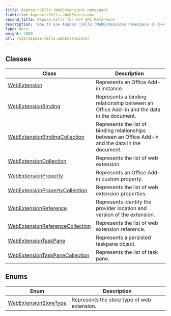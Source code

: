 ```yaml
---
title: Aspose::Cells::WebExtensions namespace
linktitle: Aspose::Cells::WebExtensions
second_title: Aspose.Cells for C++ API Reference
description: 'How to use Aspose::Cells::WebExtensions namespace in C++.'
type: docs
weight: 2800
url: /cpp/aspose.cells.webextensions/
---
```




## Classes

| Class | Description |
| --- | --- |
| [WebExtension](./webextension/) | Represents an Office Add-in instance. |
| [WebExtensionBinding](./webextensionbinding/) | Represents a binding relationship between an Office Add-in and the data in the document. |
| [WebExtensionBindingCollection](./webextensionbindingcollection/) | Represents the list of binding relationships between an Office Add-in and the data in the document. |
| [WebExtensionCollection](./webextensioncollection/) | Represents the list of web extension. |
| [WebExtensionProperty](./webextensionproperty/) | Represents an Office Add-in custom property. |
| [WebExtensionPropertyCollection](./webextensionpropertycollection/) | Represents the list of web extension properties. |
| [WebExtensionReference](./webextensionreference/) | Represents identify the provider location and version of the extension. |
| [WebExtensionReferenceCollection](./webextensionreferencecollection/) | Represents the list of web extension reference. |
| [WebExtensionTaskPane](./webextensiontaskpane/) | Represents a persisted taskpane object. |
| [WebExtensionTaskPaneCollection](./webextensiontaskpanecollection/) | Represents the list of task pane. |
## Enums

| Enum | Description |
| --- | --- |
| [WebExtensionStoreType](./webextensionstoretype/) | Represents the store type of web extension. |
